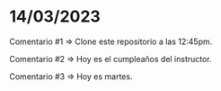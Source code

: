 # 14/03/2023
Comentario #1 => Clone este repositorio a las 12:45pm.

Comentario #2 => Hoy es el cumpleaños del instructor.

Comentario #3 => Hoy es martes.